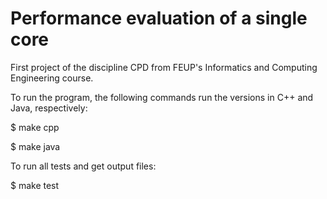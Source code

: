 # Performance evaluation of a single core

First project of the discipline CPD from FEUP's Informatics and Computing Engineering course.

To run the program, the following commands run the versions in C++ and Java, respectively:

$ make cpp

$ make java

To run all tests and get output files:

$ make test
